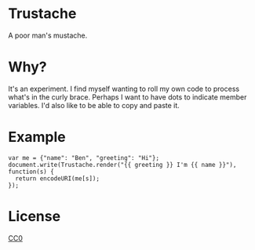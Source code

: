 # Trustache

A poor man's mustache.

# Why?

It's an experiment.
I find myself wanting to roll my own code to process what's in the curly brace.
Perhaps I want to have dots to indicate member variables.
I'd also like to be able to copy and paste it.

# Example

    var me = {"name": "Ben", "greeting": "Hi"};
    document.write(Trustache.render("{{ greeting }} I'm {{ name }}"), function(s) {
      return encodeURI(me[s]);
    });

# License

[CC0](http://creativecommons.org/publicdomain/zero/1.0/)
